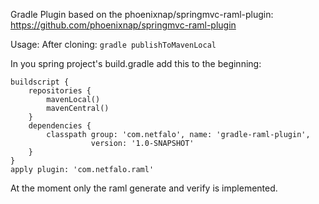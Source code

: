 Gradle Plugin based on the phoenixnap/springmvc-raml-plugin:  
https://github.com/phoenixnap/springmvc-raml-plugin

Usage:
After cloning: ```gradle publishToMavenLocal```

In you spring project's build.gradle add this to the beginning:
```
buildscript {
    repositories {
        mavenLocal()
        mavenCentral()
    }
    dependencies {
        classpath group: 'com.netfalo', name: 'gradle-raml-plugin',
                  version: '1.0-SNAPSHOT'
    }
}
apply plugin: 'com.netfalo.raml'
```

At the moment only the raml generate and verify is implemented.